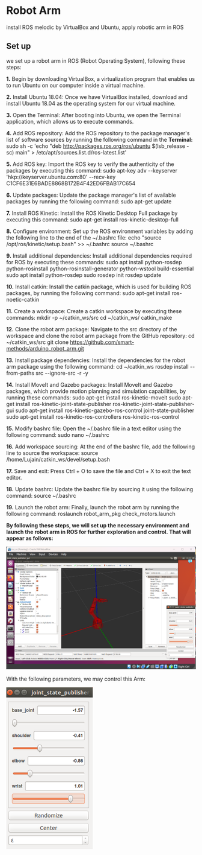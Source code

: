 # Robot Arm
install ROS melodic by VirtualBox and Ubuntu, apply robotic arm in ROS
## Set up
we set up a robot arm in ROS (Robot Operating System), following these steps:

 **1.** Begin by downloading VirtualBox, a virtualization program that enables us to run Ubuntu on our computer inside a virtual machine.

 **2.** Install Ubuntu 18.04: Once we have VirtualBox installed, download and install Ubuntu 18.04 as the operating system for our virtual machine.

 **3.** Open the Terminal: After booting into Ubuntu, we open the Terminal application, which allows us to execute commands.

 **4.** Add ROS repository: Add the ROS repository to the package manager's list of software sources by running the following command in the **Terminal:**
sudo sh -c 'echo "deb http://packages.ros.org/ros/ubuntu $(lsb_release -sc) main" > /etc/apt/sources.list.d/ros-latest.list'

 **5.** Add ROS key: Import the ROS key to verify the authenticity of the packages by executing this command:
sudo apt-key adv --keyserver 'hkp://keyserver.ubuntu.com:80' --recv-key C1CF6E31E6BADE8868B172B4F42ED6FBAB17C654

 **6.** Update packages: Update the package manager's list of available packages by running the following command:
sudo apt-get update

 **7.** Install ROS Kinetic: Install the ROS Kinetic Desktop Full package by executing this command:
sudo apt-get install ros-kinetic-desktop-full

 **8.** Configure environment: Set up the ROS environment variables by adding the following line to the end of the ~/.bashrc file:
echo "source /opt/ros/kinetic/setup.bash" >> ~/.bashrc
source ~/.bashrc

 **9.** Install additional dependencies: Install additional dependencies required for ROS by executing these commands:
sudo apt install python-rosdep python-rosinstall python-rosinstall-generator python-wstool build-essential
sudo apt install python-rosdep
sudo rosdep init
rosdep update

 **10.** Install catkin: Install the catkin package, which is used for building ROS packages, by running the following command:
sudo apt-get install ros-noetic-catkin

 **11.**	Create a workspace: Create a catkin workspace by executing these commands:
mkdir -p ~/catkin_ws/src
cd ~/catkin_ws/
catkin_make

 **12.**	Clone the robot arm package: Navigate to the src directory of the workspace and clone the robot arm package from the GitHub repository:
cd ~/catkin_ws/src
git clone https://github.com/smart-methods/arduino_robot_arm.git

 **13.**	Install package dependencies: Install the dependencies for the robot arm package using the following command:
cd ~/catkin_ws
rosdep install --from-paths src --ignore-src -r -y

 **14.**	Install MoveIt and Gazebo packages: Install MoveIt and Gazebo packages, which provide motion planning and simulation capabilities, by running these commands:
sudo apt-get install ros-kinetic-moveit
sudo apt-get install ros-kinetic-joint-state-publisher ros-kinetic-joint-state-publisher-gui
sudo apt-get install ros-kinetic-gazebo-ros-control joint-state-publisher
sudo apt-get install ros-kinetic-ros-controllers ros-kinetic-ros-control

 **15.**	Modify bashrc file: Open the ~/.bashrc file in a text editor using the following command:
sudo nano ~/.bashrc

 **16.**	Add workspace sourcing: At the end of the bashrc file, add the following line to source the workspace:
source /home/Lujain/catkin_ws/devel/setup.bash

 **17.**	Save and exit: Press Ctrl + O to save the file and Ctrl + X to exit the text editor.

 **18.**	Update bashrc: Update the bashrc file by sourcing it using the following command:
source ~/.bashrc

 **19.**	Launch the robot arm: Finally, launch the robot arm by running the following command:
roslaunch robot_arm_pkg check_motors.launch

**By following these steps, we will set up the necessary environment and launch the robot arm in ROS for further exploration and control. That will appear as follows:** 

![picture](RobotArm.png)

 With the following parameters, we may control this Arm:
 
![picture2](ArmControl.png)
